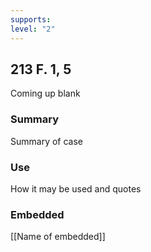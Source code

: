 ```yaml
---
supports: 
level: "2"
---
```

## 213 F. 1, 5

Coming up blank

### Summary

Summary of case

### Use

How it may be used and quotes

### Embedded

[[Name of embedded]]
